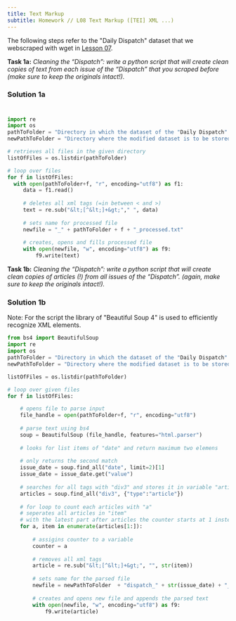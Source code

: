 ```yaml
---
title: Text Markup
subtitle: Homework // L08 Text Markup ([TEI] XML ...)
---
```

The following steps refer to the "Daily Dispatch" dataset that we webscraped with wget in [Lesson 07](https://kracauer.github.io/2019-05-07-Webscraping/).


<b>Task 1a:</b>
<i>Cleaning the “Dispatch”: write a python script that will create clean copies of text from each issue of the “Dispatch” that you scraped before (make sure to keep the originals intact!).</i>

### Solution 1a
#
```python
import re
import os
pathToFolder = "Directory in which the dataset of the "Daily Dispatch" is located"
newPathToFolder = "Directory where the modified dataset is to be stored"

# retrieves all files in the given directory
listOfFiles = os.listdir(pathToFolder)

# loop over files
for f in listOfFiles:
  with open(pathToFolder+f, "r", encoding="utf8") as f1:
     data = f1.read()
     
     # deletes all xml tags (=in between < and >)
     text = re.sub("&lt;[^&lt;]+&gt;"," ", data)
     
     # sets name for processed file
     newfile = "_" + pathToFolder + f + "_processed.txt"
     
     # creates, opens and fills processed file
     with open(newfile, "w", encoding="utf8") as f9:
         f9.write(text)
```

<b>Task 1b:</b>
<i>Cleaning the “Dispatch”: write a python script that will create clean copies of articles (!) from all issues of the “Dispatch”. (again, make sure to keep the originals intact!).</i>

### Solution 1b

Note: For the script the library of "Beautiful Soup 4" is used to efficiently recognize XML elements.

```python
from bs4 import BeautifulSoup
import re
import os
pathToFolder = "Directory in which the dataset of the "Daily Dispatch" is located"
newPathToFolder = "Directory where the modified dataset is to be stored"

listOfFiles = os.listdir(pathToFolder)

# loop over given files
for f in listOfFiles:

    # opens file to parse input
    file_handle = open(pathToFolder+f, "r", encoding="utf8")
    
    # parse text using bs4
    soup = BeautifulSoup (file_handle, features="html.parser")
    
    # looks for list items of "date" and return maximum two elemens
    
    # only returns the second match
    issue_date = soup.find_all("date", limit=2)[1] 
    issue_date = issue_date.get("value")
    
    # searches for all tags with "div3" and stores it in variable "articles"
    articles = soup.find_all("div3", {"type":"article"})
    
    # for loop to count each articles with "a"
    # seperates all articles in "item"
    # with the latest part after articles the counter starts at 1 instead of 0
    for a, item in enumerate(articles[1:]):
    
        # assigins counter to a variable
        counter = a
        
        # removes all xml tags
        article = re.sub("&lt;[^&lt;]+&gt;", "", str(item))
        
        # sets name for the parsed file
        newfile = newPathToFolder  + "dispatch_" + str(issue_date) + "_article_no_" + str(counter) + ".txt"
        
        # creates and opens new file and appends the parsed text
        with open(newfile, "w", encoding="utf8") as f9:
            f9.write(article)
```
